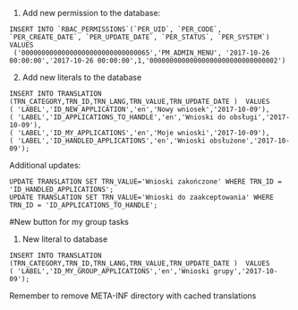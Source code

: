 1. Add new permission to the database:

```
INSERT INTO `RBAC_PERMISSIONS`(`PER_UID`, `PER_CODE`, `PER_CREATE_DATE`, `PER_UPDATE_DATE`, `PER_STATUS`, `PER_SYSTEM`) VALUES 
 ('00000000000000000000000000000065','PM_ADMIN_MENU', '2017-10-26 00:00:00','2017-10-26 00:00:00',1,'00000000000000000000000000000002')
 ```
 
2. Add new literals to the database

```
INSERT INTO TRANSLATION (TRN_CATEGORY,TRN_ID,TRN_LANG,TRN_VALUE,TRN_UPDATE_DATE )  VALUES
( 'LABEL','ID_NEW_APPLICATION','en','Nowy wniosek','2017-10-09'),
( 'LABEL','ID_APPLICATIONS_TO_HANDLE','en','Wnioski do obsługi','2017-10-09'),
( 'LABEL','ID_MY_APPLICATIONS','en','Moje wnioski','2017-10-09'),
( 'LABEL','ID_HANDLED_APPLICATIONS','en','Wnioski obsłużone','2017-10-09');

``` 
Additional updates:
```
UPDATE TRANSLATION SET TRN_VALUE='Wnioski zakończone' WHERE TRN_ID = 'ID_HANDLED_APPLICATIONS';
UPDATE TRANSLATION SET TRN_VALUE='Wnioski do zaakceptowania' WHERE TRN_ID = 'ID_APPLICATIONS_TO_HANDLE';
```

#New button for my group tasks
1. New literal to database
```
INSERT INTO TRANSLATION (TRN_CATEGORY,TRN_ID,TRN_LANG,TRN_VALUE,TRN_UPDATE_DATE )  VALUES
( 'LABEL','ID_MY_GROUP_APPLICATIONS','en','Wnioski grupy','2017-10-09');

``` 
Remember to remove META-INF directory with cached translations